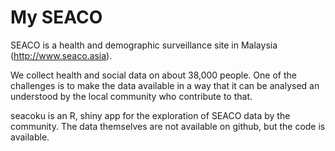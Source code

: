 # My SEACO
SEACO is a health and demographic surveillance site in Malaysia (http://www.seaco.asia).

We collect health and social data on about 38,000 people.  One of the challenges is to make the data available in a way that it can be analysed an understood by the local community who contribute to that.

seacoku is an R, shiny app for the exploration of SEACO data by the community.  The data themselves are not available on github, but the code is available.
